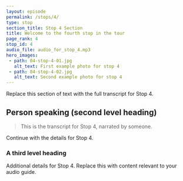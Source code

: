 ```yaml
---
layout: episode
permalink: /stops/4/
type: stop
section_title: Stop 4 Section
title: Welcome to the fourth stop in the tour
page_rank: 4
stop_id: 4
audio_file: audio_for_stop_4.mp3
hero_images:
 - path: 04-stop-4-01.jpg
   alt_text: First example photo for stop 4
 - path: 04-stop-4-02.jpg
   alt_text: Second example photo for stop 4
---
```


Replace this section of text with the full transcript for Stop 4.

## Person speaking (second level heading)

> This is the transcript for Stop 4, narrated by someone.

Continue with the details for Stop 4.

### A third level heading

Additional details for Stop 4. Replace this with content relevant to your audio guide.
